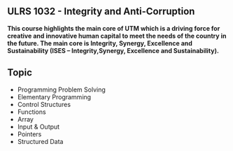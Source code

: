 <h2>ULRS 1032 - Integrity and Anti-Corruption</h2>

**This course highlights the main core of UTM which is a driving force for creative and innovative human capital to meet the needs of the country in the future. The main core is Integrity, Synergy, Excellence and Sustainability (ISES – Integrity,Synergy, Excellence and Sustainability).**


## Topic

- Programming Problem Solving
- Elementary Programming
- Control Structures
- Functions
- Array
- Input & Output
- Pointers
- Structured Data



